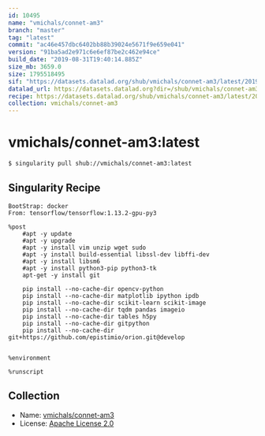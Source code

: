 ```yaml
---
id: 10495
name: "vmichals/connet-am3"
branch: "master"
tag: "latest"
commit: "ac46e457dbc6402bb88b39024e5671f9e659e041"
version: "91ba5ad2e971c6e6ef87be2c462e94ce"
build_date: "2019-08-31T19:40:14.885Z"
size_mb: 3659.0
size: 1795518495
sif: "https://datasets.datalad.org/shub/vmichals/connet-am3/latest/2019-08-31-ac46e457-91ba5ad2/91ba5ad2e971c6e6ef87be2c462e94ce.sif"
datalad_url: https://datasets.datalad.org?dir=/shub/vmichals/connet-am3/latest/2019-08-31-ac46e457-91ba5ad2/
recipe: https://datasets.datalad.org/shub/vmichals/connet-am3/latest/2019-08-31-ac46e457-91ba5ad2/Singularity
collection: vmichals/connet-am3
---
```


# vmichals/connet-am3:latest

```bash
$ singularity pull shub://vmichals/connet-am3:latest
```

## Singularity Recipe

```singularity
BootStrap: docker
From: tensorflow/tensorflow:1.13.2-gpu-py3

%post
    #apt -y update
    #apt -y upgrade
    #apt -y install vim unzip wget sudo
    #apt -y install build-essential libssl-dev libffi-dev 
    #apt -y install libsm6
    #apt -y install python3-pip python3-tk
    apt-get -y install git

    pip install --no-cache-dir opencv-python 
    pip install --no-cache-dir matplotlib ipython ipdb
    pip install --no-cache-dir scikit-learn scikit-image
    pip install --no-cache-dir tqdm pandas imageio
    pip install --no-cache-dir tables h5py
    pip install --no-cache-dir gitpython 
    pip install --no-cache-dir git+https://github.com/epistimio/orion.git@develop


%environment

%runscript
```

## Collection

 - Name: [vmichals/connet-am3](https://github.com/vmichals/connet-am3)
 - License: [Apache License 2.0](https://api.github.com/licenses/apache-2.0)

